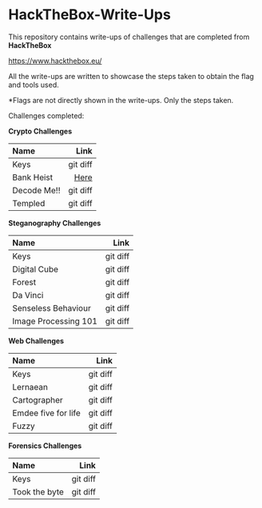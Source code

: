# HackTheBox-Write-Ups
This repository contains write-ups of challenges that are completed from **HackTheBox**

https://www.hackthebox.eu/

All the write-ups are written to showcase the steps taken to obtain the flag and tools used. 

*Flags are not directly shown in the write-ups. Only the steps taken.

Challenges completed:

**Crypto Challenges**

| Name |  Link |
| :---         |          ---: |
| Keys    | git diff      |
| Bank Heist     | [Here](https://github.com/codingninja008/HackTheBox-Write-Ups/blob/master/Challenges/Bank%20Heist%20walkthrough.pdf)      |
| Decode Me!!     |  git diff      |
| Templed    |  git diff      |



**Steganography Challenges**

| Name |  Link |
| :---         |          ---: |
| Keys    | git diff      |
| Digital Cube     |  git diff      |
| Forest     |  git diff      |
| Da Vinci     |  git diff      |
| Senseless Behaviour     |  git diff      |
| Image Processing 101     |  git diff      |


**Web Challenges**

| Name |  Link |
| :---         |          ---: |
| Keys    | git diff      |
| Lernaean     |  git diff      |
| Cartographer     |  git diff      |
| Emdee five for life     |  git diff      |
| Fuzzy    |  git diff      |


**Forensics Challenges**

| Name |  Link |
| :---         |          ---: |
| Keys    | git diff      |
| Took the byte    |  git diff      |
